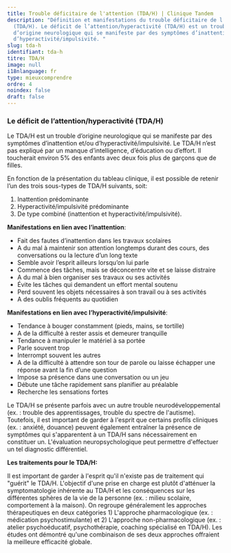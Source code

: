 ```yaml
---
title: Trouble déficitaire de l'attention (TDA/H) | Clinique Tandem
description: "Définition et manifestations du trouble déficitaire de l'attention
  (TDA/H). Le déficit de l’attention/hyperactivité (TDA/H) est un trouble
  d’origine neurologique qui se manifeste par des symptômes d’inattention et/ou
  d’hyperactivité/impulsivité. "
slug: tda-h
identifiant: tda-h
titre: TDA/H
image: null
i18nlanguage: fr
type: mieuxcomprendre
ordre: 4
noindex: false
draft: false
---
```

### Le déficit de l’attention/hyperactivité (TDA/H)

Le TDA/H est un trouble d’origine neurologique qui se manifeste par des symptômes d’inattention et/ou d’hyperactivité/impulsivité. Le TDA/H n’est pas expliqué par un manque d’intelligence, d’éducation ou d’effort. Il toucherait environ 5% des enfants avec deux fois plus de garçons que de filles.

En fonction de la présentation du tableau clinique, il est possible de retenir l’un des trois sous-types de TDA/H suivants, soit:

1. Inattention prédominante
2. Hyperactivité/impulsivité prédominante
3. De type combiné (inattention et hyperactivité/impulsivité).

**Manifestations en lien avec l’inattention**:

* Fait des fautes d’inattention dans les travaux scolaires
* A du mal à maintenir son attention longtemps durant des cours, des conversations ou la lecture d’un long texte
* Semble avoir l’esprit ailleurs lorsqu’on lui parle
* Commence des tâches, mais se déconcentre vite et se laisse distraire
* A du mal à bien organiser ses travaux ou ses activités
* Évite les tâches qui demandent un effort mental soutenu
* Perd souvent les objets nécessaires à son travail ou à ses activités
* A des oublis fréquents au quotidien

**Manifestations en lien avec l’hyperactivité/impulsivité**:

* Tendance à bouger constamment (pieds, mains, se tortille)
* A de la difficulté à rester assis et demeurer tranquille
* Tendance à manipuler le matériel à sa portée
* Parle souvent trop
* Interrompt souvent les autres
* A de la difficulté à attendre son tour de parole ou laisse échapper une réponse avant la fin d’une question
* Impose sa présence dans une conversation ou un jeu
* Débute une tâche rapidement sans planifier au préalable
* Recherche les sensations fortes

Le TDA/H se présente parfois avec un autre trouble neurodéveloppemental (ex. : trouble des apprentissages, trouble du spectre de l'autisme). Toutefois, il est important de garder à l'esprit que certains profils cliniques (ex. : anxiété, douance) peuvent également entraîner la présence de symptômes qui s'apparentent à un TDA/H sans nécessairement en constituer un. L'évaluation neuropsychologique peut permettre d'effectuer un tel diagnostic différentiel.

**Les traitements pour le TDA/H:**

Il est important de garder à l'esprit qu'il n'existe pas de traitement qui "guérit" le TDA/H. L'objectif d'une prise en charge est plutôt d'atténuer la symptomatologie inhérente au TDA/H et les conséquences sur les différentes sphères de la vie de la personne (ex. : milieu scolaire, comportement à la maison). On regroupe généralement les approches thérapeutiques en deux catégories 1) L'approche pharmacologique (ex. : médication psychostimulante) et 2) L'approche non-pharmacologique (ex. : atelier psychoéducatif, psychothérapie, coaching spécialisé en TDA/H). Les études ont démontré qu'une combinaison de ses deux approches offraient la meilleure efficacité globale.
